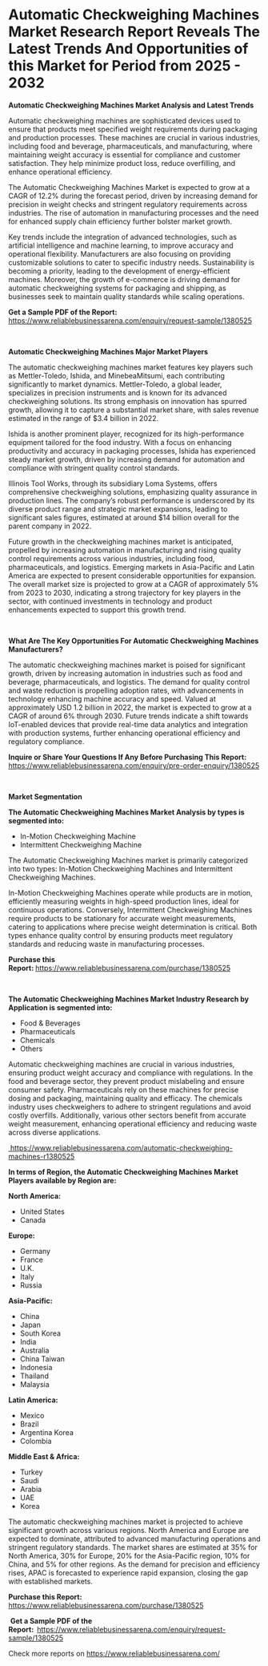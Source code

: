 <p><h1>Automatic Checkweighing Machines Market Research Report Reveals The Latest Trends And Opportunities of this Market for Period from 2025 - 2032</h1></p><p><strong>Automatic Checkweighing Machines Market Analysis and Latest Trends</strong></p>
<p><p>Automatic checkweighing machines are sophisticated devices used to ensure that products meet specified weight requirements during packaging and production processes. These machines are crucial in various industries, including food and beverage, pharmaceuticals, and manufacturing, where maintaining weight accuracy is essential for compliance and customer satisfaction. They help minimize product loss, reduce overfilling, and enhance operational efficiency.</p><p>The Automatic Checkweighing Machines Market is expected to grow at a CAGR of 12.2% during the forecast period, driven by increasing demand for precision in weight checks and stringent regulatory requirements across industries. The rise of automation in manufacturing processes and the need for enhanced supply chain efficiency further bolster market growth. </p><p>Key trends include the integration of advanced technologies, such as artificial intelligence and machine learning, to improve accuracy and operational flexibility. Manufacturers are also focusing on providing customizable solutions to cater to specific industry needs. Sustainability is becoming a priority, leading to the development of energy-efficient machines. Moreover, the growth of e-commerce is driving demand for automatic checkweighing systems for packaging and shipping, as businesses seek to maintain quality standards while scaling operations.</p></p>
<p><strong>Get a Sample PDF of the Report:&nbsp;</strong> <a href="https://www.reliablebusinessarena.com/enquiry/request-sample/1380525?utm_campaign=3443&utm_medium=2&utm_source=Github&utm_content=ia&utm_term=11042025&utm_id=automatic-checkweighing-machines">https://www.reliablebusinessarena.com/enquiry/request-sample/1380525</a></p>
<p>&nbsp;</p>
<p><strong>Automatic Checkweighing Machines Major Market Players</strong></p>
<p><p>The automatic checkweighing machines market features key players such as Mettler-Toledo, Ishida, and MinebeaMitsumi, each contributing significantly to market dynamics. Mettler-Toledo, a global leader, specializes in precision instruments and is known for its advanced checkweighing solutions. Its strong emphasis on innovation has spurred growth, allowing it to capture a substantial market share, with sales revenue estimated in the range of $3.4 billion in 2022.</p><p>Ishida is another prominent player, recognized for its high-performance equipment tailored for the food industry. With a focus on enhancing productivity and accuracy in packaging processes, Ishida has experienced steady market growth, driven by increasing demand for automation and compliance with stringent quality control standards.</p><p>Illinois Tool Works, through its subsidiary Loma Systems, offers comprehensive checkweighing solutions, emphasizing quality assurance in production lines. The company’s robust performance is underscored by its diverse product range and strategic market expansions, leading to significant sales figures, estimated at around $14 billion overall for the parent company in 2022.</p><p>Future growth in the checkweighing machines market is anticipated, propelled by increasing automation in manufacturing and rising quality control requirements across various industries, including food, pharmaceuticals, and logistics. Emerging markets in Asia-Pacific and Latin America are expected to present considerable opportunities for expansion. The overall market size is projected to grow at a CAGR of approximately 5% from 2023 to 2030, indicating a strong trajectory for key players in the sector, with continued investments in technology and product enhancements expected to support this growth trend.</p></p>
<p>&nbsp;</p>
<p><strong>What Are The Key Opportunities For Automatic Checkweighing Machines Manufacturers?</strong></p>
<p><p>The automatic checkweighing machines market is poised for significant growth, driven by increasing automation in industries such as food and beverage, pharmaceuticals, and logistics. The demand for quality control and waste reduction is propelling adoption rates, with advancements in technology enhancing machine accuracy and speed. Valued at approximately USD 1.2 billion in 2022, the market is expected to grow at a CAGR of around 6% through 2030. Future trends indicate a shift towards IoT-enabled devices that provide real-time data analytics and integration with production systems, further enhancing operational efficiency and regulatory compliance.</p></p>
<p><strong>Inquire or Share Your Questions If Any Before Purchasing This Report:</strong> <a href="https://www.reliablebusinessarena.com/enquiry/pre-order-enquiry/1380525?utm_campaign=3443&utm_medium=2&utm_source=Github&utm_content=ia&utm_term=11042025&utm_id=automatic-checkweighing-machines">https://www.reliablebusinessarena.com/enquiry/pre-order-enquiry/1380525</a></p>
<p>&nbsp;</p>
<p><strong>Market Segmentation</strong></p>
<p><strong>The Automatic Checkweighing Machines Market Analysis by types is segmented into:</strong></p>
<p><ul><li>In-Motion Checkweighing Machine</li><li>Intermittent Checkweighing Machine</li></ul></p>
<p><p>The Automatic Checkweighing Machines market is primarily categorized into two types: In-Motion Checkweighing Machines and Intermittent Checkweighing Machines. </p><p>In-Motion Checkweighing Machines operate while products are in motion, efficiently measuring weights in high-speed production lines, ideal for continuous operations. Conversely, Intermittent Checkweighing Machines require products to be stationary for accurate weight measurements, catering to applications where precise weight determination is critical. Both types enhance quality control by ensuring products meet regulatory standards and reducing waste in manufacturing processes.</p></p>
<p><strong>Purchase this Report:&nbsp;</strong><a href="https://www.reliablebusinessarena.com/purchase/1380525?utm_campaign=3443&utm_medium=2&utm_source=Github&utm_content=ia&utm_term=11042025&utm_id=automatic-checkweighing-machines">https://www.reliablebusinessarena.com/purchase/1380525</a></p>
<p>&nbsp;</p>
<p><strong>The Automatic Checkweighing Machines Market Industry Research by Application is segmented into:</strong></p>
<p><ul><li>Food & Beverages</li><li>Pharmaceuticals</li><li>Chemicals</li><li>Others</li></ul></p>
<p><p>Automatic checkweighing machines are crucial in various industries, ensuring product weight accuracy and compliance with regulations. In the food and beverage sector, they prevent product mislabeling and ensure consumer safety. Pharmaceuticals rely on these machines for precise dosing and packaging, maintaining quality and efficacy. The chemicals industry uses checkweighers to adhere to stringent regulations and avoid costly overfills. Additionally, various other sectors benefit from accurate weight measurement, enhancing operational efficiency and reducing waste across diverse applications.</p></p>
<p><a href="https://www.reliablebusinessarena.com/automatic-checkweighing-machines-r1380525?utm_campaign=3443&utm_medium=2&utm_source=Github&utm_content=ia&utm_term=11042025&utm_id=automatic-checkweighing-machines">&nbsp;https://www.reliablebusinessarena.com/automatic-checkweighing-machines-r1380525</a></p>
<p><strong>In terms of Region, the Automatic Checkweighing Machines Market Players available by Region are:</strong></p>
<p>
    <p> <strong> North America: </strong>
        <ul>
            <li>United States</li>
            <li>Canada</li>
        </ul>
        </p> 
    <p> <strong> Europe: </strong>
        <ul>
            <li>Germany</li>
            <li>France</li>
            <li>U.K.</li>
            <li>Italy</li>
            <li>Russia</li>
        </ul>
        </p> 
    <p> <strong> Asia-Pacific: </strong>
        <ul>
            <li>China</li>
            <li>Japan</li>
            <li>South Korea</li>
            <li>India</li>
            <li>Australia</li>
            <li>China Taiwan</li>
            <li>Indonesia</li>
            <li>Thailand</li>
            <li>Malaysia</li>
        </ul>
        </p> 
    <p> <strong> Latin America: </strong>
        <ul>
            <li>Mexico</li>
            <li>Brazil</li>
            <li>Argentina Korea</li>
            <li>Colombia</li>
        </ul>
        </p> 
    <p> <strong> Middle East & Africa: </strong>
        <ul>
            <li>Turkey</li>
            <li>Saudi</li>
            <li>Arabia</li>
            <li>UAE</li>
            <li>Korea</li>
        </ul>
    </p>
    </p>
<p><p>The automatic checkweighing machines market is projected to achieve significant growth across various regions. North America and Europe are expected to dominate, attributed to advanced manufacturing operations and stringent regulatory standards. The market shares are estimated at 35% for North America, 30% for Europe, 20% for the Asia-Pacific region, 10% for China, and 5% for other regions. As the demand for precision and efficiency rises, APAC is forecasted to experience rapid expansion, closing the gap with established markets.</p></p>
<p><strong>Purchase this Report: </strong><a href="https://www.reliablebusinessarena.com/purchase/1380525?utm_campaign=3443&utm_medium=2&utm_source=Github&utm_content=ia&utm_term=11042025&utm_id=automatic-checkweighing-machines">https://www.reliablebusinessarena.com/purchase/1380525</a></p>
<p>&nbsp;<strong>Get a Sample PDF of the Report:&nbsp;&nbsp;</strong><a href="https://www.reliablebusinessarena.com/enquiry/request-sample/1380525?utm_campaign=3443&utm_medium=2&utm_source=Github&utm_content=ia&utm_term=11042025&utm_id=automatic-checkweighing-machines">https://www.reliablebusinessarena.com/enquiry/request-sample/1380525</a></p>
<p><strong></strong></p>
<p>Check more reports on <a href="https://www.reliablebusinessarena.com/?utm_campaign=3443&utm_medium=2&utm_source=Github&utm_content=ia&utm_term=11042025&utm_id=automatic-checkweighing-machines">https://www.reliablebusinessarena.com/</a></p>